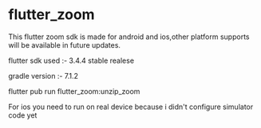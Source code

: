 # flutter_zoom
 This flutter zoom sdk is made for android and ios,other platform supports will be available in future updates.
 
 flutter sdk used :- 3.4.4 stable realese
 
 gradle version :- 7.1.2

 flutter pub run flutter_zoom:unzip_zoom
 
 For ios you need to run on real device because i didn't configure simulator code yet 
